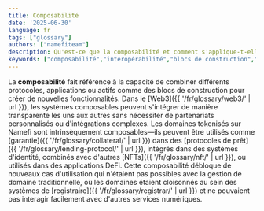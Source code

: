 ```yaml
---
title: Composabilité
date: '2025-06-30'
language: fr
tags: ["glossary"]
authors: ["namefiteam"]
description: Qu'est-ce que la composabilité et comment s'applique-t-elle aux domaines tokenisés ?
keywords: ["composabilité","interopérabilité","blocs de construction","DeFi","intégration Web3"]
---
```



La **composabilité** fait référence à la capacité de combiner différents protocoles, applications ou actifs comme des blocs de construction pour créer de nouvelles fonctionnalités. Dans le [Web3]({{ '/fr/glossary/web3/' | url }}), les systèmes composables peuvent s'intégrer de manière transparente les uns aux autres sans nécessiter de partenariats personnalisés ou d'intégrations complexes. Les domaines tokenisés sur Namefi sont intrinsèquement composables—ils peuvent être utilisés comme [garantie]({{ '/fr/glossary/collateral/' | url }}) dans des [protocoles de prêt]({{ '/fr/glossary/lending-protocol/' | url }}), intégrés dans des systèmes d'identité, combinés avec d'autres [NFTs]({{ '/fr/glossary/nft/' | url }}), ou utilisés dans des applications DeFi. Cette composabilité débloque de nouveaux cas d'utilisation qui n'étaient pas possibles avec la gestion de domaine traditionnelle, où les domaines étaient cloisonnés au sein des systèmes de [registraire]({{ '/fr/glossary/registrar/' | url }}) et ne pouvaient pas interagir facilement avec d'autres services numériques.
